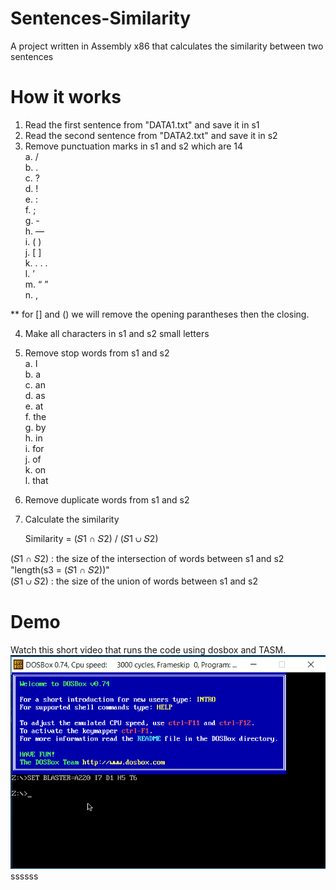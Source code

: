 # Sentences-Similarity #  
A project written in Assembly x86 that calculates the similarity between two sentences

# How it works #  
1. Read the first  sentence from "DATA1.txt" and save it in s1  
2. Read the second sentence from "DATA2.txt" and save it in s2  
3. Remove punctuation marks in s1 and s2 which are 14  
	a. /  
	b. .  
	c. ?  
	d. !  
	e. :  
	f. ;  
	g. -  
	h. —  
	i. ( )  
	j. [ ]  
	k. . . .   
	l. ’  
	m. “ ”  
	n. ,  

** for [] and () we will remove the opening parantheses then the closing.  

4. Make all characters in s1 and s2 small letters  

5. Remove stop words from s1 and s2  
	a. I  
	b. a  
	c. an  
	d. as  
	e. at  
	f. the  
	g. by  
	h. in  
	i. for  
 	j. of  
	k. on  
	l. that  
6. Remove duplicate words from s1 and s2  
7. Calculate the similarity  

	Similarity = (𝑆1 ∩ 𝑆2) / (𝑆1 ∪ 𝑆2)  

(𝑆1 ∩ 𝑆2) : the size of the intersection of words between s1 and s2 "length(s3 = (𝑆1 ∩ 𝑆2))"   
(𝑆1 ∪ 𝑆2) : the size of the union        of words between s1 and s2  

# Demo #  
Watch this short video that runs the code using dosbox and TASM.  
![Dem o](Demo.gif)  
ssssss  



